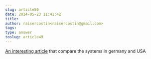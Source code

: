 ```yaml
---
slug: article50
date: 2014-05-23 11:41:42
title: 
author: raisercostin<raisercostin@gmail.com>
tags: 
type: answer
toslug: article49
---
```

<p><a href="http://www.theatlantic.com/health/archive/2014/05/why-medicine-is-cheaper-in-germany/371418/">An interesting article</a> that compare the systems in germany and USA</p>
